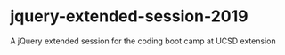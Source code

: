 # jquery-extended-session-2019
A jQuery extended session for the coding boot camp at UCSD extension
